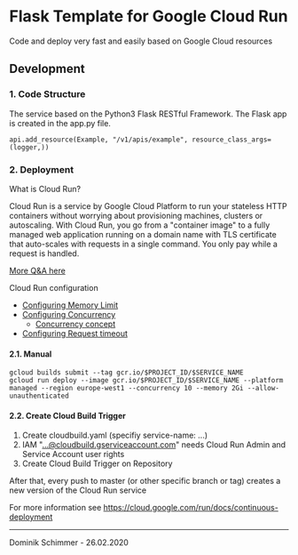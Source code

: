 # Flask Template for Google Cloud Run 

Code and deploy very fast and easily based on Google Cloud resources

## Development
### 1. Code Structure

The service based on the Python3 Flask RESTful Framework. The Flask app is created in the app.py file.

```
api.add_resource(Example, "/v1/apis/example", resource_class_args=(logger,))
```
### 2. Deployment

What is Cloud Run?

Cloud Run is a service by Google Cloud Platform to run your stateless HTTP containers without worrying about provisioning machines, clusters or autoscaling.
With Cloud Run, you go from a "container image" to a fully managed web application running on a domain name with TLS certificate that auto-scales with requests in a single command. You only pay while a request is handled.

[More Q&A here](https://github.com/ahmetb/cloud-run-faq)

Cloud Run configuration
- [Configuring Memory Limit](https://cloud.google.com/run/docs/configuring/memory-limits)
- [Configuring Concurrency](https://cloud.google.com/run/docs/configuring/concurrency)
    - [Concurrency concept](https://cloud.google.com/run/docs/about-concurrency)
- [Configuring Request timeout](https://cloud.google.com/run/docs/configuring/request-timeout)

#### 2.1. Manual

```
gcloud builds submit --tag gcr.io/$PROJECT_ID/$SERVICE_NAME
gcloud run deploy --image gcr.io/$PROJECT_ID/$SERVICE_NAME --platform managed --region europe-west1 --concurrency 10 --memory 2Gi --allow-unauthenticated
```

#### 2.2. Create Cloud Build Trigger

1. Create cloudbuild.yaml (specifiy service-name: ...)
2. IAM "...@cloudbuild.gserviceaccount.com" needs Cloud Run Admin and Service Account user rights
3. Create Cloud Build Trigger on Repository

After that, every push to master (or other specific branch or tag) creates a new version of the Cloud Run service

For more information see https://cloud.google.com/run/docs/continuous-deployment

<hr />

Dominik Schimmer - 26.02.2020